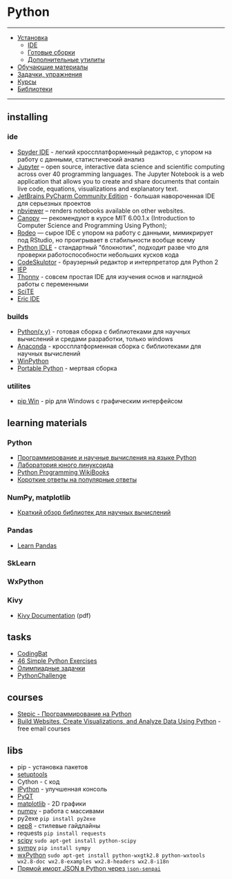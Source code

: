 # Python

------------

- [Установка](#installing)
    - [IDE](##ide)
    - [Готовые сборки](##builds)
    - [Дополнительные утилиты](##utilites)
- [Обучающие материалы](#learning-materials)
- [Задачки, упражнения](#tasks)
- [Курсы](#courses)
- [Библиотеки](#libs)

------------


## installing
### ide
- [Spyder IDE](https://github.com/spyder-ide) - легкий кроссплатформенный редактор, с упором на работу с данными, статистический анализ
- [Jupyter](http://jupyter.org) – open source, interactive data science and scientific computing across over 40 programming languages. The Jupyter Notebook is a web application that allows you to create and share documents that contain live code, equations, visualizations and explanatory text.
- [JetBrains PyCharm Community Edition](http://www.jetbrains.com/pycharm/) - большая навороченная IDE для серьезных проектов
- [nbviewer](http://nbviewer.jupyter.org) – renders notebooks available on other websites.
- [Canopy](https://store.enthought.com/downloads/#default) — рекомендуют в курсе MIT 6.00.1.x (Introduction to Computer Science and Programming Using Python);
- [Rodeo](http://blog.yhat.com/posts/introducing-rodeo.html) — сырое IDE с упором на работу с данными, мимикрирует под RStudio, но проигрывает в стабильности вообще всему
- [Python IDLE](https://www.python.org/downloads/) - стандартный "блокнотик", подходит разве что для проверки работоспособности небольших кусков кода
- [CodeSkulptor](http://www.codeskulptor.org/) - браузерный редактор и интерпретатор для Python 2
- [IEP](http://www.iep-project.org/index.html)
- [Thonny](http://thonny.cs.ut.ee/) - совсем простая IDE для изучения основ и наглядной работы с переменными
- [SciTE](http://www.scintilla.org/SciTE.html)
- [Eric IDE](http://eric-ide.python-projects.org/)

### builds
- [Python(x,y)](https://code.google.com/p/pythonxy/) - готовая сборка с библиотеками для научных вычислений и средами разработки, только windows
- [Anaconda](https://store.continuum.io/cshop/anaconda/) - кроссплатформенная сборка с библиотеками для научных вычислений
- [WinPython](https://sourceforge.net/projects/winpython/?source=directory)
- [Portable Python](http://portablepython.com/) - мертвая сборка


### utilites
- [pip Win](https://sites.google.com/site/pydatalog/python/pip-for-windows) - pip для Windows с графическим интерфейсом

## learning materials

### Python
- [Программирование и научные вычисления на языке Python](https://ru.wikiversity.org/wiki/%D0%9F%D1%80%D0%BE%D0%B3%D1%80%D0%B0%D0%BC%D0%BC%D0%B8%D1%80%D0%BE%D0%B2%D0%B0%D0%BD%D0%B8%D0%B5_%D0%B8_%D0%BD%D0%B0%D1%83%D1%87%D0%BD%D1%8B%D0%B5_%D0%B2%D1%8B%D1%87%D0%B8%D1%81%D0%BB%D0%B5%D0%BD%D0%B8%D1%8F_%D0%BD%D0%B0_%D1%8F%D0%B7%D1%8B%D0%BA%D0%B5_Python)
- [Лаборатория юного линуксоида](http://younglinux.info/)
- [Python Programming WikiBooks](https://en.wikibooks.org/wiki/Python_Programming)
- [Короткие ответы на популярные ответы](http://tproger.ru/digest/python-whys/)

### NumPy, matplotlib
- [Краткий обзор библиотек для научных вычислений](http://jenyay.net/Programming/PyMath)

### Pandas
- [Learn Pandas](https://bitbucket.org/hrojas/learn-pandas)

### SkLearn

### WxPython

### Kivy
- [Kivy Documentation](https://kivy.org/docs/pdf/Kivy-latest.pdf) (pdf)

## tasks

- [CodingBat](http://codingbat.com/python)
- [46 Simple Python Exercises](http://www.ling.gu.se/~lager/python_exercises.html)
- [Олимпиадные задачки](http://acmp.ru/index.asp?main=tasks)
- [PythonChallenge](http://www.pythonchallenge.com/)

## courses
- [Stepic - Программирование на Python](https://stepic.org/course/%D0%9F%D1%80%D0%BE%D0%B3%D1%80%D0%B0%D0%BC%D0%BC%D0%B8%D1%80%D0%BE%D0%B2%D0%B0%D0%BD%D0%B8%D0%B5-%D0%BD%D0%B0-Python-67/)
- [Build Websites, Create Visualizations, and Analyze Data Using Python](http://www.hedaro.com/) - free email courses

## libs
- pip  - установка пакетов
- [setuptools](https://pypi.python.org/pypi/setuptools)
- Cython - `C` код
- [IPython](http://ipython.org/) - улучшенная консоль
- [PyQT](https://sourceforge.net/projects/pyqt/)
- [matplotlib](https://sourceforge.net/projects/matplotlib/) - 2D графики
- [numpy](https://sourceforge.net/projects/numpy) - работа с массивами
- py2exe ``` pip install py2exe ```
- [pep8](https://pypi.python.org/pypi/pep8/1.6.2) - стилевые гайдлайны
- requests  ``` pip install requests ```
- [scipy](https://sourceforge.net/projects/scipy/) ``` sudo apt-get install python-scipy ```
- [sympy](http://www.sympy.org/en/download.html) ``` pip install sympy ```
- [wxPython](http://www.wxpython.org/) ``` sudo apt-get install python-wxgtk2.8 python-wxtools wx2.8-doc wx2.8-examples wx2.8-headers wx2.8-i18n ```
- [Прямой иморт JSON в Python через `json-senpai`](http://tproger.ru/articles/json-sempai/)
